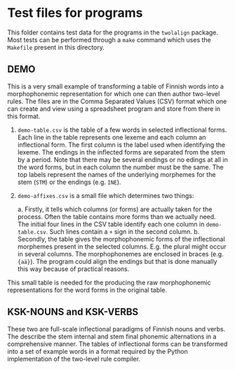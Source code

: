 # Test files for programs

This folder contains test data for the programs in the ``twolalign`` package.  Most tests can be performed through a ``make`` command which uses the ``Makefile`` present in this directory.

## DEMO

This is a very small example of transforming a table of Finnish words into a morphophonemic representation for which one can then author two-level rules.  The files are in the Comma Separated Values (CSV) format which one can create and view using a spreadsheet program and store from there in this format.

1. ``demo-table.csv`` is the table of a few words in selected inflectional forms.  Each line in the table represents one lexeme and each column an inflectional form. The first column is the label used when identifying the lexeme. The endings in the inflected forms are separated from the stem by a period.  Note that there may be several endings or no edings at all in the word forms, but in each column the number must be the same.  The top labels represent the names of the underlying morphemes for the stem (``STM``) or the endings (e.g. ``INE``).

2. ``demo-affixes.csv`` is a small file which determines two things:

    a. Firstly, it tells which columns (or forms) are actually taken for the process.  Often the table contains more forms than we actually need.  The initial four lines in the CSV table identify each one column in ``demo-table.csv``.  Such lines contain a ``+`` sign in the second column.
    b. Secondly, the table gives the morphophonemic forms of the inflectional morphemes present in the selected columns.  E.g. the plural might occur in several columns.  The morphophonemes are enclosed in braces (e.g. ``{aä}``).  The program could align the endings but that is done manually this way because of practical reasons.

This small table is needed for the producing the raw morphophonemic representations for the word forms in the original table.



## KSK-NOUNS and KSK-VERBS

These two are full-scale inflectional paradigms of Finnish nouns and verbs.  The describe the stem internal and stem final phonemic alternations in a comprehensive manner.  The tables of inflectional forms can be transformed into a set of example words in a format required by the Python implementation of the two-level rule compiler.